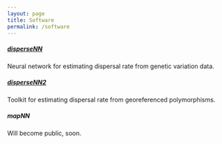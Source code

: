 ```yaml
---
layout: page
title: Software
permalink: /software
---
```



##### [disperseNN](https://github.com/kr-colab/disperseNN)
Neural network for estimating dispersal rate from genetic variation data.

##### [disperseNN2](https://github.com/kr-colab/disperseNN2.git)
Toolkit for estimating dispersal rate from georeferenced polymorphisms.

##### mapNN
Will become public, soon.
